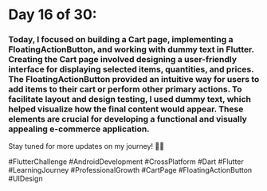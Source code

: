 # Day 16 of 30:
### Today, I focused on building a Cart page, implementing a FloatingActionButton, and working with dummy text in Flutter. Creating the Cart page involved designing a user-friendly interface for displaying selected items, quantities, and prices. The FloatingActionButton provided an intuitive way for users to add items to their cart or perform other primary actions. To facilitate layout and design testing, I used dummy text, which helped visualize how the final content would appear. These elements are crucial for developing a functional and visually appealing e-commerce application.

Stay tuned for more updates on my journey! 🚀📱

#FlutterChallenge #AndroidDevelopment #CrossPlatform #Dart #Flutter #LearningJourney #ProfessionalGrowth #CartPage #FloatingActionButton #UIDesign
